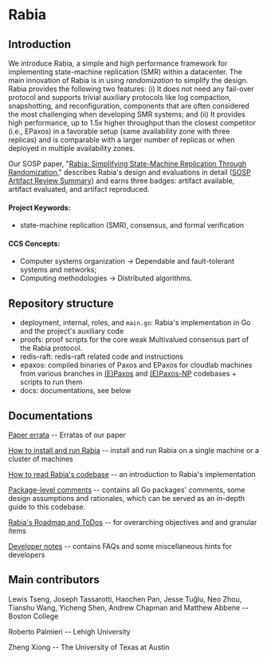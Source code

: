 # Rabia

## Introduction

We introduce Rabia, a simple and high performance framework for implementing state-machine replication (SMR) within a datacenter. The main innovation of Rabia is in using _randomization_ to simplify the design. Rabia provides the following two features: (i) It does not need any fail-over protocol and supports trivial auxiliary protocols like log compaction, snapshotting, and reconfiguration, components that are often considered the most challenging when developing SMR systems; and (ii) It provides high performance, up to 1.5x higher throughput than the closest competitor (i.e., EPaxos) in a favorable setup (same availability zone with three replicas) and is comparable with a larger number of replicas or when deployed in multiple availability zones.

Our SOSP paper, "[Rabia: Simplifying State-Machine Replication Through Randomization](https://dl.acm.org/doi/10.1145/3477132.3483582)," describes Rabia's design and evaluations in detail ([SOSP Artifact Review Summary](https://sysartifacts.github.io/sosp2021/summaries/rabia.html)) and earns three badges: artifact available, artifact evaluated, and artifact reproduced. 

#### Project Keywords: 
- state-machine replication (SMR), consensus, and formal verification

#### CCS Concepts: 
- Computer systems organization → Dependable and fault-tolerant systems and networks; 
- Computing methodologies → Distributed algorithms.

## Repository structure
- deployment, internal, roles, and `main.go`: Rabia's implementation in Go and the project's auxiliary code
- proofs: proof scripts for the core weak Multivalued consensus part of the Rabia protocol.
- redis-raft: redis-raft related code and instructions
- epaxos: compiled binaries of Paxos and EPaxos for cloudlab machines from various branches in [(E)Paxos](https://github.com/zhouaea/epaxos) and 
  [(E)Paxos-NP](https://github.com/zhouaea/epaxos-single) codebases + scripts to run them
- docs: documentations, see below

## Documentations

[Paper errata](docs/errata.md) -- Erratas of our paper

[How to install and run Rabia](docs/run-rabia.md) -- install and run Rabia on a single machine or a cluster of machines

[How to read Rabia's codebase](docs/read-rabia.md) -- an introduction to Rabia's implementation

[Package-level comments](docs/package-level-comments.md) -- contains all Go packages' comments, some design assumptions
and rationales, which can be served as an in-depth guide to this codebase. 

[Rabia's Roadmap and ToDos](docs/rabia-todo.md) -- for overarching objectives and and granular items

[Developer notes](docs/notes-for-developers.md) -- contains FAQs and some miscellaneous hints for developers

## Main contributors

Lewis Tseng, Joseph Tassarotti, Haochen Pan, Jesse Tuğlu, 
Neo Zhou, Tianshu Wang, Yicheng Shen, Andrew Chapman and Matthew Abbene -- Boston College

Roberto Palmieri -- Lehigh University

Zheng Xiong -- The University of Texas at Austin


